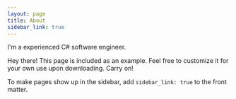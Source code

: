 ```yaml
---
layout: page
title: About
sidebar_link: true
---
```


I'm a experienced C# software engineer.


<p class="message">
  Hey there! This page is included as an example. Feel free to customize it
  for your own use upon downloading. Carry on!
</p>

To make pages show up in the sidebar, add `sidebar_link: true` to the front
matter.
